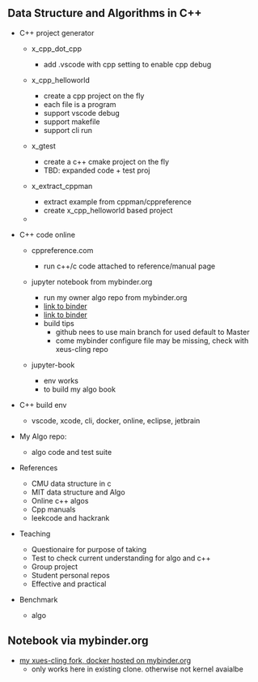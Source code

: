 ## Data Structure and Algorithms in C++
* C++ project generator 
    * x_cpp_dot_cpp
        * add .vscode with cpp setting to enable cpp debug
    * x_cpp_helloworld 
        * create a cpp project on the fly
        * each file is a program
        * support vscode debug
        * support makefile
        * support cli run 
    * x_gtest 
        * create a c++ cmake project on the fly
        * TBD: expanded code + test proj 
    * x_extract_cppman
        * extract example from cppman/cppreference
        * create x_cpp_helloworld based project 

    * 

* C++ code online 
    * cppreference.com
        * run c++/c code attached to reference/manual  page
    * jupyter notebook from mybinder.org  
        * run my owner algo repo from mybinder.org 
        * [link to binder](https://mybinder.org/v2/gh/jli8000/xeus-cling/79d2bb803bade714ad70e905b71cb913d86f5b24?urlpath=lab%2Ftree%2Fnotebooks%2Fxcpp.ipynb)
        * [link to binder](https://mybinder.org/v2/gh/marlboroporter/algos.git/main?labpath=notebooks%2Fxcpp.ipynb)
        * build tips
            * github nees to use main branch for used default to Master
            * come mybinder configure file may be missing, check with xeus-cling repo

    * jupyter-book
        * env works
        * to build my algo book

* C++ build env
    * vscode, xcode, cli, docker, online, eclipse, jetbrain

* My Algo repo:
    * algo code and test suite 

* References
    * CMU data structure in c
    * MIT data structure and Algo
    * Online c++ algos
    * Cpp manuals
    * leekcode and hackrank

* Teaching
    * Questionaire for purpose of taking
    * Test to check current understanding for algo and c++
    * Group project
    * Student personal repos
    * Effective and practical
* Benchmark
    * algo

## Notebook via mybinder.org
* [my xues-cling fork, docker hosted on mybinder.org](https://mybinder.org/v2/gh/jli8000/xeus-cling.git/HEAD?labpath=notebooks%2Fxcpp.ipynb)
    * only works here in existing clone. otherwise not kernel avaialbe




